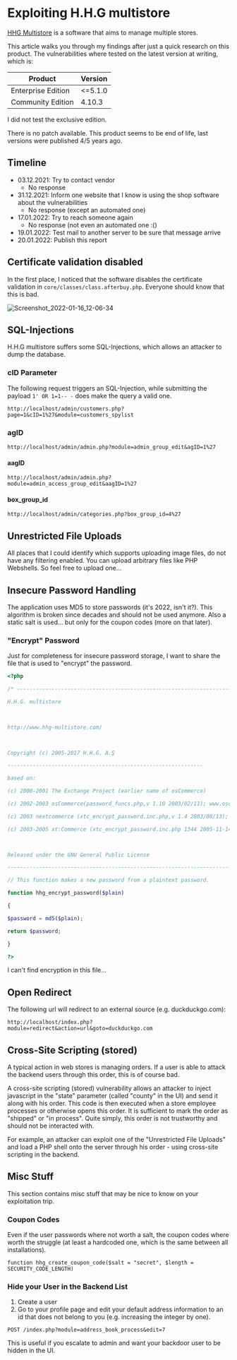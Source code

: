 # Exploiting H.H.G multistore

[HHG Multistore](https://www.hhg-multistore.com) is a software that aims to manage multiple stores.

This article walks you through my findings after just a quick research on this product.
The vulnerabilities where tested on the latest version at writing, which is:

| Product | Version |
| --- | --- |
| Enterprise Edition | <=5.1.0 |
| Community Edition | 4.10.3 |

I did not test the exclusive edition.

There is no patch available. This product seems to be end of life, last versions were published 4/5 years ago.


## Timeline
- 03.12.2021: Try to contact vendor 
	- No response
- 31.12.2021: Inform one website that I know is using the shop software about the vulnerabilities
	- No response (except an automated one)
- 17.01.2022: Try to reach someone again
	- No response (not even an automated one :()
- 19.01.2022: Test mail to another server to be sure that message arrive
- 20.01.2022: Publish this report


## Certificate validation disabled
In the first place, I noticed that the software disables the certificate validation in `core/classes/class.afterbuy.php`.
Everyone should know that this is bad.

![Screenshot_2022-01-16_12-06-34](https://user-images.githubusercontent.com/62061776/150405746-7f9cb6c0-4c6f-45cd-af54-5b538a645421.png)


## SQL-Injections
H.H.G multistore suffers some SQL-Injections, which allows an attacker to dump the database.

### cID Parameter
The following request triggers an SQL-Injection, while submitting the payload `1' OR 1=1-- -` does make the query a valid one.

```
http://localhost/admin/customers.php?page=1&cID=1%27&module=customers_spylist
```

### agID
```
http://localhost/admin/admin.php?module=admin_group_edit&agID=1%27
```

#### aagID
```
http://localhost/admin/admin.php?module=admin_access_group_edit&aagID=1%27
```

#### box_group_id
```
http://localhost/admin/categories.php?box_group_id=4%27
```


## Unrestricted File Uploads
All places that I could identify which supports uploading image files, do not have any filtering enabled. You can upload arbitrary files like PHP Webshells.
So feel free to upload one...



## Insecure Password Handling
The application uses MD5 to store passwords (it's 2022, isn't it?).
This algorithm is broken since decades and should not be used anymore. Also a static salt is used... but only for the coupon codes (more on that later).

### "Encrypt" Password
Just for completeness for insecure password storage, I want to share the file that is used to "encrypt" the password.

```php
<?php

/* -----------------------------------------------------------------------------------------

H.H.G. multistore

  

http://www.hhg-multistore.com/

  

Copyright (c) 2005-2017 H.H.G. A.Ş

--------------------------------------------------------------

based on:

(c) 2000-2001 The Exchange Project (earlier name of osCommerce)

(c) 2002-2003 osCommerce(password_funcs.php,v 1.10 2003/02/11); www.oscommerce.com

(c) 2003 nextcommerce (xtc_encrypt_password.inc.php,v 1.4 2003/08/13); www.nextcommerce.org

(c) 2003-2005 xt:Commerce (xtc_encrypt_password.inc.php 1344 2005-11-14); www.xt-commerce.com

  

Released under the GNU General Public License

---------------------------------------------------------------------------------------*/

// This function makes a new password from a plaintext password.

function hhg_encrypt_password($plain)

{

$password = md5($plain);

return $password;

}

?>
```

I can't find encryption in this file...

## Open Redirect
The following url will redirect to an external source (e.g. duckduckgo.com):

```
http://localhost/index.php?module=redirect&action=url&goto=duckduckgo.com
```

## Cross-Site Scripting (stored)
A typical action in web stores is managing orders. If a user is able to attack the backend users through this order, this is of course bad.

A cross-site scripting (stored) vulnerability allows an attacker to inject javascript in the "state" parameter (called "county" in the UI) and send it along with his order.
This code is then executed when a store employee processes or otherwise opens this order. It is sufficient to mark the order as "shipped" or "in process". Quite simply, this order is not trustworthy and should not be interacted with.

For example, an attacker can exploit one of the "Unrestricted File Uploads" and load a PHP shell onto the server through his order - using cross-site scripting in the backend.



## Misc Stuff
This section contains misc stuff that may be nice to know on your exploitation trip.

### Coupon Codes
Even if the user passwords where not worth a salt, the coupon codes where worth the struggle (at least a hardcoded one, which is the same between all installations).

```
function hhg_create_coupon_code($salt = "secret", $length = SECURITY_CODE_LENGTH)
```




### Hide your User in the Backend List
1. Create a user
2. Go to your profile page and edit your default address information to an id that does not belong to you (e.g. increasing the integer by one).
```
POST /index.php?module=address_book_process&edit=7
```

This is useful if you escalate to admin and want your backdoor user to be hidden in the UI.



